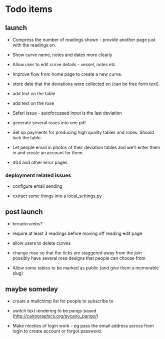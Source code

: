 # Todo items

## launch

* Compress the number of readings shown - provide another page just with the readings on.

* Show curve name, notes and dates more clearly

* Allow user to edit curve details - vessel, notes etc

* Improve flow from home page to create a new curve.

* store date that the deviations were collected on (can be free form text).

* add text on the table

* add text on the rose

* Safari issue - autofocussed input is the last deviation

* generate several roses into one pdf

* Set up payments for producing high quality tables and roses. Should lock the table.

* Let people email in photos of their deviation tables and we'll enter them in and create an account for them.

* 404 and other error pages

### deployment related issues

* configure email sending

* extract some things into a local_settings.py


## post launch

* breadcrumbs?

* require at least 3 readings before moving off reading edit page

* allow users to delete curves

* change rose so that the ticks are staggered away from the join - possibly have several rose designs that people can choose from

* Allow some tables to be marked as public (and give them a memorable slug)



## maybe someday

* create a mailchimp list for people to subscribe to

* switch text rendering to be pango based (http://cairographics.org/pycairo_pango/)

* Make niceties of login work - eg pass the email address across from login to create account or forgot password.

